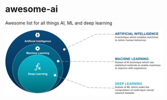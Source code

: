 # awesome-ai

Awesome list for all things AI, ML and deep learning

![](images/AI-vs-ML-vs-Deep-Learning.png)